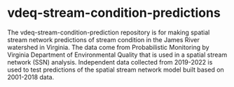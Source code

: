 # vdeq-stream-condition-predictions
The vdeq-stream-condition-prediction repository is for making spatial stream network predictions of stream condition in the James River watershed in Virginia. The data come from Probabilistic Monitoring by Virginia Department of Environmental Quality that is used in a spatial stream network (SSN) analysis.
Independent data collected from 2019-2022 is used to test predictions of the spatial stream network model built based on 2001-2018 data.
